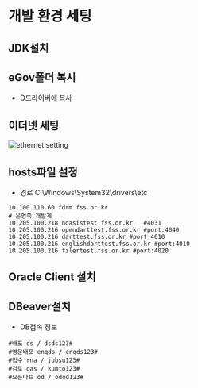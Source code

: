 # 개발 환경 세팅

## JDK설치

## eGov폴더 복시
* D드라이버에 복사

## 이더넷 세팅
![ethernet setting](ethernet_setting.png)

## hosts파일 설정
* 경로 C:\Windows\System32\drivers\etc
```
10.100.110.60 fdrm.fss.or.kr
# 운영쪽 개발계
10.205.100.218 noasistest.fss.or.kr   #4031
10.205.100.216 opendarttest.fss.or.kr #port:4040
10.205.100.216 darttest.fss.or.kr #port:4010
10.205.100.216 englishdarttest.fss.or.kr #port:4010
10.205.100.216 filertest.fss.or.kr #port:4020
```

## Oracle Client 설치

## DBeaver설치
* DB접속 정보
```
#배포 ds / dsds123#
#영문배포 engds / engds123#
#접수 rna / jubsu123#
#검토 oas / kumto123#
#오픈다트 od / odod123#
```
